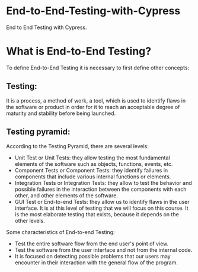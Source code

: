 # End-to-End-Testing-with-Cypress
End to End Testing with Cypress.

# What is End-to-End Testing?
To define End-to-End Testing it is necessary to first define other concepts:

## Testing: 
It is a process, a method of work, a tool, which is used to identify flaws in the software or product in order for it to reach an acceptable degree of maturity and stability before being launched.

## Testing pyramid:
According to the Testing Pyramid, there are several levels:

* Unit Test or Unit Tests: they allow testing the most fundamental elements of the software such as objects, functions, events, etc.
* Component Tests or Component Tests: they identify failures in components that include various internal functions or elements.
* Integration Tests or Integration Tests: they allow to test the behavior and possible failures in the interaction between the components with each other, and other elements of the software.
* GUI Test or End-to-end Tests: they allow us to identify flaws in the user interface. It is at this level of testing that we will focus on this course. It is the most elaborate testing that exists, because it depends on the other levels.

Some characteristics of End-to-end Testing:
* Test the entire software flow from the end user's point of view.
* Test the software from the user interface and not from the internal code.
* It is focused on detecting possible problems that our users may encounter in their interaction with the general flow of the program.
